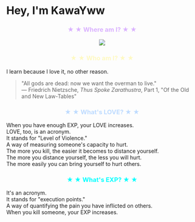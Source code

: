 # Hey, I'm KawaYww

<h3 align="center" style="color:#DAB2FF"> ★ ★ Where am I? ★ ★ </h3>

<p align="center"><img src="/assets/kawayww-here.avif"></p>

<h3 align="center" style="color:#FEF9C2"> ★ ★ Who am I? ★ ★ </h3>

I learn because I love it, no other reason.  
> "All gods are dead: now we want the overman to live."  
> — Friedrich Nietzsche, *Thus Spoke Zarathustra*, Part 1, "Of the Old and New Law-Tables"  

<h3 align="center" style="color:#BEDBFF"> ★ ★ What's LOVE? ★ ★ </h3>

When you have enough EXP, your LOVE increases.  
LOVE, too, is an acronym.  
It stands for "Level of Violence."  
A way of measuring someone's capacity to hurt.  
The more you kill, the easier it becomes to distance yourself.  
The more you distance yourself, the less you will hurt.  
The more easily you can bring yourself to hurt others.  

<h3 align="center" style="color:cyan"> ★ ★ What's EXP? ★ ★ </h3>

It's an acronym.  
It stands for "execution points."  
A way of quantifying the pain you have inflicted on others.  
When you kill someone, your EXP increases.  
